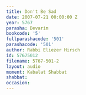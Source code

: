 ```yaml
---
title: Don't Be Sad
date: 2007-07-21 00:00:00 Z
year: 5767
parasha: Devarim
bookcode: '5'
fullparashacode: '501'
parashacode: '501'
author: Rabbi Eliezer Hirsch
id: 57675012
filename: 5767-501-2
layout: audio
moment: Kabalat Shabbat
shabbat: 
occasion: 
---
```


